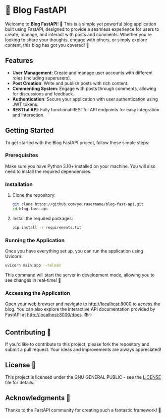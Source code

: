 # 📝 Blog FastAPI

Welcome to **Blog FastAPI**! 🎉 This is a simple yet powerful blog application built using FastAPI, designed to provide a seamless experience for users to create, manage, and interact with posts and comments. Whether you're looking to share your thoughts, engage with others, or simply explore content, this blog has got you covered! 🌟

## Features

- **User Management**: Create and manage user accounts with different roles (including superusers).
- **Post Creation**: Write and publish posts with rich content.
- **Commenting System**: Engage with posts through comments, allowing for discussions and feedback.
- **Authentication**: Secure your application with user authentication using JWT tokens.
- **RESTful API**: Fully functional RESTful API endpoints for easy integration and interaction.

## Getting Started

To get started with the Blog FastAPI project, follow these simple steps:

### Prerequisites

Make sure you have Python 3.10+ installed on your machine. You will also need to install the required dependencies.

### Installation

1. Clone the repository:
   ```bash
   git clone https://github.com/yourusername/blog-fast-api.git
   cd blog-fast-api
   ```

2. Install the required packages:
   ```bash
   pip install -r requirements.txt
   ```

### Running the Application

Once you have everything set up, you can run the application using Uvicorn:

```bash
uvicorn main:app --reload
```

This command will start the server in development mode, allowing you to see changes in real-time! 🚀

### Accessing the Application

Open your web browser and navigate to [http://localhost:8000](http://localhost:8000) to access the blog. You can also explore the interactive API documentation provided by FastAPI at [http://localhost:8000/docs](http://localhost:8000/docs). 📚✨

## Contributing 🤝

If you'd like to contribute to this project, please fork the repository and submit a pull request. Your ideas and improvements are always appreciated!

## License 📄

This project is licensed under the GNU GENERAL PUBLIC - see the [LICENSE](LICENSE) file for details.

## Acknowledgments 🙌

Thanks to the FastAPI community for creating such a fantastic framework! 🌟